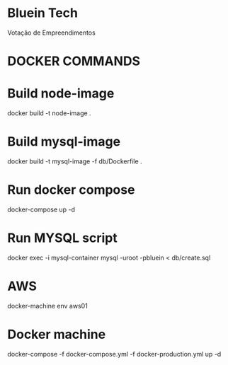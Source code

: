 # Bluein Tech

Votação de Empreendimentos
# DOCKER COMMANDS

# Build node-image

docker build -t node-image .

# Build mysql-image

docker build -t mysql-image -f db/Dockerfile .

# Run docker compose

docker-compose up -d

# Run MYSQL script

docker exec -i mysql-container mysql -uroot -pbluein < db/create.sql

# AWS

docker-machine env aws01

# Docker machine

docker-compose -f docker-compose.yml -f docker-production.yml up -d
